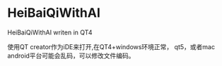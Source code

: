 HeiBaiQiWithAI
==============

HeiBaiQiWithAI writen in QT4

使用QT creator作为iDE来打开,在QT4+windows环境正常，
qt5，或者mac android平台可能会乱码，可以修改文件编码。
